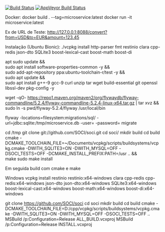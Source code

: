 [![Build Status](https://travis-ci.com/ahmedyarub/micro-service.svg?branch=master)](https://travis-ci.com/ahmedyarub/micro-service)
[![AppVeyor Build Status](https://ci.appveyor.com/api/projects/status/github/ahmedyarub/micro-service)](https://ci.appveyor.com/project/ahmedyarub/micro-service)

Docker:
docker build . --tag=microservice:latest
docker run -it microservice:latest

Ex de URL de Teste:
http://127.0.0.1:8088/convert?from=USD&to=EUR&amount=123.45

Instalação (Ubuntu Bionic):
./vcpkg install http-parser fmt restinio clara cpp-redis json-dto SQLite3 boost-lexical-cast boost-math boost-di

apt sudo update && \
    sudo apt install software-properties-common -y && \
    sudo add-apt-repository ppa:ubuntu-toolchain-r/test -y && \
    sudo apt update && \
    sudo apt install g++-9 gcc-9 curl unzip tar wget build-essential git openssl libssl-dev pkg-config -y

wget -qO- https://repo1.maven.org/maven2/org/flywaydb/flyway-commandline/5.2.4/flyway-commandline-5.2.4-linux-x64.tar.gz | tar xvz && sudo ln -s pwd/flyway-5.2.4/flyway /usr/local/bin

flyway -locations=filesystem:migrations/sql/ -url=jdbc:sqlite:/tmp/microservice.db -user= -password= migrate

cd /tmp
git clone git://github.com/SOCI/soci.git
cd soci/
mkdir build
cd build
cmake -DCMAKE_TOOLCHAIN_FILE=~/Documents/vcpkg/scripts/buildsystems/vcpkg.cmake -DWITH_SQLITE3=ON -DWITH_MYSQL=OFF -DSOCI_TESTS=OFF -DCMAKE_INSTALL_PREFIX:PATH=/usr .. && \
make
sudo make install

Em seguida build com cmake e make

Windows
vcpkg install restinio restinio:x64-windows clara cpp-redis cpp-redis:x64-windows json-dto json-dto:x64-windows SQLite3:x64-windows boost-lexical-cast:x64-windows boost-math:x64-windows boost-di:x64-windows

git clone https://github.com/SOCI/soci
cd soci
mkdir build
cd build
cmake -DCMAKE_TOOLCHAIN_FILE=D:/cpp/vcpkg/scripts/buildsystems/vcpkg.cmake -DWITH_SQLITE3=ON -DWITH_MYSQL=OFF -DSOCI_TESTS=OFF ..
MSBuild /p:Configuration=Release ALL_BUILD.vcxproj
MSBuild /p:Configuration=Release INSTALL.vcxproj
